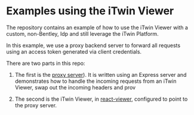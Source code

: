 # Examples using the iTwin Viewer

The repository contains an example of how to use the iTwin Viewer with a custom, non-Bentley, Idp and still leverage the iTwin Platform.

In this example, we use a proxy backend server to forward all requests using an access token generated via client credentials.

There are two parts in this repo:

1. The first is the [proxy server](./proxy/README.md)). It is written using an Express server and demonstrates how to handle the incoming requests from an iTwin Viewer, swap out the incoming headers and prov

1. The second is the iTwin Viewer, in [react-viewer](./react-viewer/README.md), configured to point to the proxy server.
